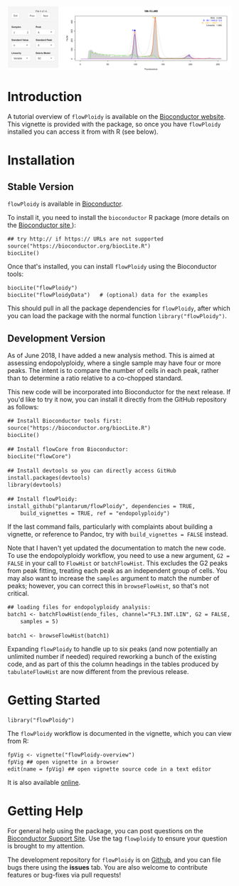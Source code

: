 ![](vignettes/gs_browse1.png)

# Introduction
A tutorial overview of `flowPloidy` is available on
the
[Bioconductor website](http://bioconductor.org/packages/release/bioc/vignettes/flowPloidy/inst/doc/flowPloidy-gettingStarted.html).
This vignette is provided with the package, so once you have `flowPloidy`
installed you can access it from with R (see below).

# Installation

## Stable Version

`flowPloidy` is available in [Bioconductor](https://bioconductor.org).

To install it, you need to install the `bioconductor` R package (more
details on the [Bioconductor site ](http://bioconductor.org/install/)):

```{r}
## try http:// if https:// URLs are not supported
source("https://bioconductor.org/biocLite.R")
biocLite()
```

Once that's installed, you can install `flowPloidy` using the Bioconductor
tools:

```{r}
biocLite("flowPloidy")
biocLite("flowPloidyData")   # (optional) data for the examples
```

This should pull in all the package dependencies for `flowPloidy`, after
which you can load the package with the normal function
`library("flowPloidy")`.

## Development Version

As of June 2018, I have added a new analysis method. This is aimed at
assessing endopolyploidy, where a single sample may have four or more
peaks. The intent is to compare the number of cells in each peak, rather
than to determine a ratio relative to a co-chopped standard.

This new code will be incorporated into Bioconductor for the next release.
If you'd like to try it now, you can install it directly from the GitHub
repository as follows: 

```{r}
## Install Bioconductor tools first:
source("https://bioconductor.org/biocLite.R")
biocLite()

## Install flowCore from Bioconductor:
biocLite("flowCore")

## Install devtools so you can directly access GitHub
install.packages(devtools)
library(devtools)

## Install flowPloidy:
install_github("plantarum/flowPloidy", dependencies = TRUE, 
    build_vignettes = TRUE, ref = "endopolyploidy")
```

If the last command fails, particularly with complaints about building a
vignette, or reference to Pandoc, try with `build_vignettes = FALSE`
instead.

Note that I haven't yet updated the documentation to match the new code. To
use the endopolyploidy workflow, you need to use a new argument, `G2 =
FALSE` in your call to `FlowHist` or `batchFlowHist`. This excludes the G2
peaks from peak fitting, treating each peak as an independent group of
cells. You may also want to increase the `samples` argument to match the
number of peaks; however, you can correct this in `browseFlowHist`, so
that's not critical.


```{r }
## loading files for endopolyploidy analysis:
batch1 <- batchFlowHist(endo_files, channel="FL3.INT.LIN", G2 = FALSE,
    samples = 5)

batch1 <- browseFlowHist(batch1)
```

Expanding `flowPloidy` to handle up to six peaks (and now potentially an
unlimited number if needed) required reworking a bunch of the existing
code, and as part of this the column headings in the tables produced by
`tabulateFlowHist` are now different from the previous release.

# Getting Started

```{r}
library("flowPloidy")
```

The `flowPloidy` workflow is documented in the vignette, which you can view
from R:

```{r}
fpVig <- vignette("flowPloidy-overview")
fpVig ## open vignette in a browser
edit(name = fpVig) ## open vignette source code in a text editor
```

It is also available [online](http://bioconductor.org/packages/release/bioc/vignettes/flowPloidy/inst/doc/flowPloidy-gettingStarted.html).

# Getting Help
For general help using the package, you can post questions on
the [Bioconductor Support Site](https://support.bioconductor.org/). Use the
tag `flowploidy` to ensure your question is brought to my attention.

The development repository for `flowPloidy` is
on [Github](https://github.com/plantarum/flowPloidy), and you can file bugs
there using the **issues** tab. You are also welcome to contribute features
or bug-fixes via pull requests!
